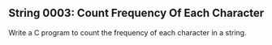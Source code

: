 ## String 0003: Count Frequency Of Each Character

Write a C program to count the frequency of each character in a string.
